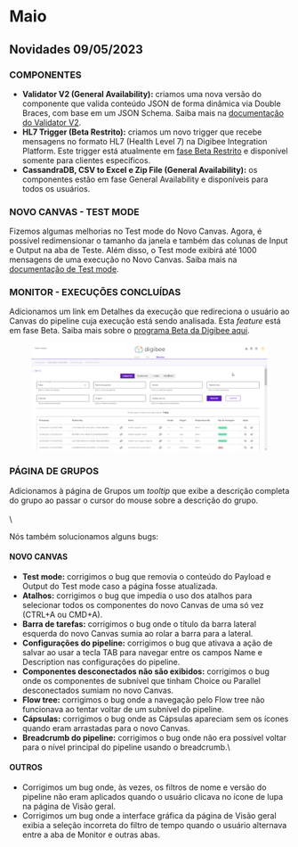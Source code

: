 # Maio

## Novidades 09/05/2023

### COMPONENTES

* **Validator V2 (General Availability):** criamos uma nova versão do componente que valida conteúdo JSON de forma dinâmica via Double Braces, com base em um JSON Schema. Saiba mais na [documentação do Validator V2](https://docs.digibee.com/documentation/v/pt-br/components/tools/validator-v2).
* **HL7 Trigger (Beta Restrito):** criamos um novo trigger que recebe mensagens no formato HL7 (Health Level 7) na Digibee Integration Platform. Este trigger está atualmente em [fase Beta Restrito](https://docs.digibee.com/documentation/v/pt-br/geral/programa-beta#h\_d59e60e1bd) e disponível somente para clientes específicos.
* **CassandraDB, CSV to Excel e Zip File (General Availability):** os componentes estão em fase General Availability e disponíveis para todos os usuários.

### &#x20;NOVO CANVAS - TEST MODE

Fizemos algumas melhorias no Test mode do Novo Canvas. Agora, é possível redimensionar o tamanho da janela e também das colunas de Input e Output na aba de Teste. Além disso, o Test mode exibirá até 1000 mensagens de uma execução no Novo Canvas. Saiba mais na [documentação de Test mode](https://docs.digibee.com/documentation/v/pt-br/build/canvas/test-mode).



### MONITOR - EXECUÇÕES CONCLUÍDAS

Adicionamos um link em Detalhes da execução que redireciona o usuário ao Canvas do pipeline cuja execução está sendo analisada. Esta _feature_ está em fase Beta. Saiba mais sobre o [programa Beta da Digibee aqui](https://docs.digibee.com/documentation/v/pt-br/geral/programa-beta).

<figure><img src="../../.gitbook/assets/image (1).png" alt=""><figcaption></figcaption></figure>

### PÁGINA DE GRUPOS

Adicionamos à página de Grupos um _tooltip_ que exibe a descrição completa do grupo ao passar o cursor do mouse sobre a descrição do grupo.\
\
\


Nós também solucionamos alguns bugs:

#### NOVO CANVAS

* **Test mode:** corrigimos o bug que removia o conteúdo do Payload e Output do Test mode caso a página fosse atualizada.
* **Atalhos:** corrigimos o bug que impedia o uso dos atalhos para selecionar todos os componentes do novo Canvas de uma só vez (CTRL+A ou CMD+A).
* **Barra de tarefas:** corrigimos o bug onde o título da barra lateral esquerda do novo Canvas sumia ao rolar a barra para a lateral.
* **Configurações do pipeline:** corrigimos o bug que ativava a ação de salvar ao usar a tecla TAB para navegar entre os campos Name e Description nas configurações do pipeline.&#x20;
* **Componentes desconectados não são exibidos:** corrigimos o bug onde os componentes de subnível que tinham Choice ou Parallel desconectados sumiam no novo Canvas.
* **Flow tree:** corrigimos o bug onde a navegação pelo Flow tree não funcionava ao tentar voltar de um subnível do pipeline.
* **Cápsulas:** corrigimos o bug onde as Cápsulas apareciam sem os ícones quando eram arrastadas para o novo Canvas.
* **Breadcrumb do pipeline:** corrigimos o bug onde não era possível voltar para o nível principal do pipeline usando o breadcrumb.\


#### OUTROS

* Corrigimos um bug onde, às vezes, os filtros de nome e versão do pipeline não eram aplicados quando o usuário clicava no ícone de lupa na página de Visão geral.
* Corrigimos um bug onde a interface gráfica da página de Visão geral exibia a seleção incorreta do filtro de tempo quando o usuário alternava entre a aba de Monitor e outras abas.

